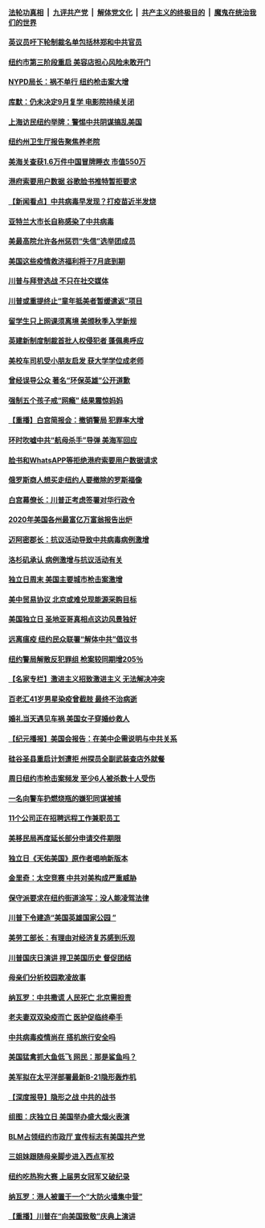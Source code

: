 ####  [法轮功真相](../../../../basic/blob/master/README.md?t=07072202) &nbsp;|&nbsp; [九评共产党](../../../../9ping.md/blob/master/README.md?t=07072202) &nbsp;|&nbsp; [解体党文化](../../../../jtdwh.md/blob/master/README.md?t=07072202)  &nbsp;|&nbsp; [共产主义的终极目的](../../../../gczydzjmd.md/blob/master/README.md?t=07072202) &nbsp;|&nbsp; [魔鬼在统治我们的世界](../../../../mgztzwmdsj.md/blob/master/README.md?t=07072202) 

#### [英议员吁下轮制裁名单包括林郑和中共官员](../pages/nsc412/n12238655.md?t=07072202) 

#### [纽约市第三阶段重启  美容店担心风险未敢开门](../pages/nsc412/n12237916.md?t=07072202) 

#### [NYPD局长：祸不单行 纽约枪击案大增](../pages/nsc412/n12237908.md?t=07072202) 

#### [库默：仍未决定9月复学 电影院持续关闭](../pages/nsc412/n12237930.md?t=07072202) 

#### [上海访民纽约举牌：警惕中共阴谋搞乱美国](../pages/nsc412/n12237891.md?t=07072202) 

#### [纽约州卫生厅报告聚焦养老院](../pages/nsc412/n12237911.md?t=07072202) 

#### [美海关查获1.6万件中国冒牌睡衣 市值550万](../pages/nsc412/n12237797.md?t=07072202) 

#### [港府索要用户数据 谷歌脸书推特暂拒要求](../pages/nsc412/n12237681.md?t=07072202) 

#### [【新闻看点】中共病毒早发现？打疫苗近半发烧](../pages/nsc412/n12237234.md?t=07072202) 

#### [亚特兰大市长自称感染了中共病毒](../pages/nsc412/n12237546.md?t=07072202) 

#### [美最高院允许各州惩罚“失信”选举团成员](../pages/nsc412/n12237551.md?t=07072202) 

#### [美国这些疫情救济福利将于7月底到期](../pages/nsc412/n12237422.md?t=07072202) 

#### [川普与拜登选战 不只在社交媒体](../pages/nsc412/n12237484.md?t=07072202) 

#### [川普或重提终止“童年抵美者暂缓遣返”项目](../pages/nsc412/n12237323.md?t=07072202) 

#### [留学生只上网课须离境 美颁秋季入学新规](../pages/nsc412/n12237306.md?t=07072202) 

#### [英建新制度制裁首批人权侵犯者 蓬佩奥呼应](../pages/nsc412/n12237281.md?t=07072202) 

#### [美校车司机受小朋友启发 获大学学位成老师](../pages/nsc412/n12237150.md?t=07072202) 

#### [曾经误导公众 著名“环保英雄”公开道歉](../pages/nsc412/n12236295.md?t=07072202) 

#### [强制五个孩子戒“网瘾” 结果震惊妈妈](../pages/nsc412/n12237076.md?t=07072202) 

#### [【重播】白宫简报会：撤销警局 犯罪率大增](../pages/nsc412/n12236567.md?t=07072202) 

#### [环时吹嘘中共“航母杀手”导弹 美海军回应](../pages/nsc412/n12236663.md?t=07072202) 

#### [脸书和WhatsAPP等拒绝港府索要用户数据请求](../pages/nsc412/n12236669.md?t=07072202) 

#### [俄罗斯商人想买走纽约人要撤除的罗斯福像](../pages/nsc412/n12234844.md?t=07072202) 

#### [白宫幕僚长：川普正考虑签署对华行政令](../pages/nsc412/n12236557.md?t=07072202) 

#### [2020年美国各州最富亿万富翁报告出炉](../pages/nsc412/n12236331.md?t=07072202) 

#### [迈阿密郡长：抗议活动导致中共病毒病例激增](../pages/nsc412/n12236379.md?t=07072202) 

#### [洛杉矶承认 病例激增与抗议活动有关](../pages/nsc412/n12235993.md?t=07072202) 

#### [独立日周末 美国主要城市枪击案激增](../pages/nsc412/n12236274.md?t=07072202) 

#### [美中贸易协议 北京或难兑现能源采购目标](../pages/nsc412/n12236355.md?t=07072202) 

#### [美国独立日 圣地亚哥真相点这边风景独好](../pages/nsc412/n12236330.md?t=07072202) 

#### [远离瘟疫 纽约民众联署“解体中共”倡议书](../pages/nsc412/n12235230.md?t=07072202) 

#### [纽约警局解散反犯罪组 枪案较同期增205％](../pages/nsc412/n12235227.md?t=07072202) 

#### [【名家专栏】激进主义招致激进主义 无法解决冲突](../pages/nsc412/n12223379.md?t=07072202) 

#### [百老汇41岁男星染疫曾截肢 最终不治病逝](../pages/nsc412/n12235597.md?t=07072202) 

#### [婚礼当天遇见车祸 美国女子穿婚纱救人](../pages/nsc412/n12235316.md?t=07072202) 

#### [【纪元播报】美国会报告：在美中企需说明与中共关系](../pages/nsc412/n12235266.md?t=07072202) 

#### [硅谷圣县重启计划遭拒    州探员全副武装查店外就餐](../pages/nsc412/n12235364.md?t=07072202) 

#### [周日纽约市枪击案频发  至少6人被杀数十人受伤](../pages/nsc412/n12235213.md?t=07072202) 

#### [一名向警车扔燃烧瓶的嫌犯同谋被捕](../pages/nsc412/n12235224.md?t=07072202) 

#### [11个公司正在招聘远程工作兼职员工](../pages/nsc412/n12231354.md?t=07072202) 

#### [美移民局再度延长部分申请交件期限](../pages/nsc412/n12234882.md?t=07072202) 

#### [独立日《天佑美国》原作者唱响新版本](../pages/nsc412/n12234638.md?t=07072202) 

#### [金里奇：太空竞赛 中共对美构成严重威胁](../pages/nsc412/n12234710.md?t=07072202) 

#### [保守派要求在纽约街道涂写：没人能凌驾法律](../pages/nsc412/n12234639.md?t=07072202) 

#### [川普下令建造“美国英雄国家公园 ”](../pages/nsc412/n12234559.md?t=07072202) 

#### [美劳工部长：有理由对经济复苏感到乐观](../pages/nsc412/n12234411.md?t=07072202) 

#### [川普国庆日演讲 捍卫美国历史 督促团结](../pages/nsc412/n12234287.md?t=07072202) 

#### [母亲们分析校园欺凌故事](../pages/nsc412/n12234307.md?t=07072202) 

#### [纳瓦罗：中共撒谎 人民死亡 北京需担责](../pages/nsc412/n12233467.md?t=07072202) 

#### [老夫妻双双染疫而亡 医护促临终牵手](../pages/nsc412/n12233242.md?t=07072202) 

#### [中共病毒疫情尚在 搭机旅行安全吗](../pages/nsc412/n12223530.md?t=07072202) 

#### [美国猛禽抓大鱼低飞 网民：那是鲨鱼吗？](../pages/nsc412/n12233469.md?t=07072202) 

#### [美军拟在太平洋部署最新B-21隐形轰炸机](../pages/nsc412/n12226255.md?t=07072202) 

#### [【深度报导】隐形之战 中共的战书](../pages/nsc412/n12200980.md?t=07072202) 

#### [组图：庆独立日 美国举办盛大烟火表演](../pages/nsc412/n12233243.md?t=07072202) 

#### [BLM占领纽约市政厅 宣传标志有美国共产党](../pages/nsc412/n12232836.md?t=07072202) 

#### [三姐妹跟随母亲脚步进入西点军校](../pages/nsc412/n12233081.md?t=07072202) 

#### [纽约吃热狗大赛 上届男女冠军又破纪录](../pages/nsc412/n12233123.md?t=07072202) 

#### [纳瓦罗：港人被置于一个“大防火墙集中营”](../pages/nsc412/n12233112.md?t=07072202) 

#### [【重播】川普在“向美国致敬”庆典上演讲](../pages/nsc412/n12232497.md?t=07072202) 

